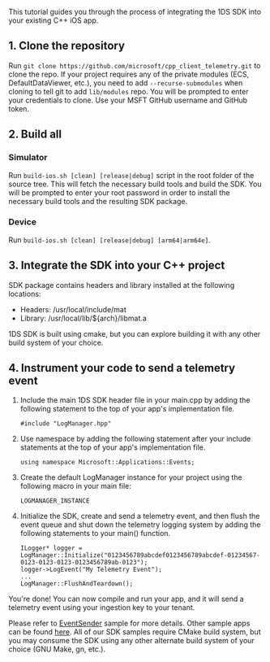 
This tutorial guides you through the process of integrating the 1DS SDK into your existing C++ iOS app.

## 1. Clone the repository

Run `git clone https://github.com/microsoft/cpp_client_telemetry.git` to clone the repo. If your project requires any of the private modules (ECS, DefaultDataViewer, etc.), you need to add `--recurse-submodules` when cloning to tell git to add `lib/modules` repo. You will be prompted to enter your credentials to clone. Use your MSFT GitHub username and GitHub token.

## 2. Build all

### Simulator

Run `build-ios.sh [clean] [release|debug]` script in the root folder of the source tree. This will fetch the necessary build tools and build the SDK. You will be prompted to enter your root password in order to install the necessary build tools and the resulting SDK package.

### Device

Run `build-ios.sh [clean] [release|debug] [arm64|arm64e]`.

## 3. Integrate the SDK into your C++ project

SDK package contains headers and library installed at the following locations:

* Headers: /usr/local/include/mat
* Library: /usr/local/lib/${arch}/libmat.a

1DS SDK is built using cmake, but you can explore building it with any other build system of your choice.


## 4. Instrument your code to send a telemetry event

1. Include the main 1DS SDK header file in your main.cpp by adding the following statement to the top of your app's implementation file.

	```
    #include "LogManager.hpp"
	```
    
2. Use namespace by adding the following statement after your include statements at the top of your app's implementation file.

    ```
    using namespace Microsoft::Applications::Events; 
    ```

3. Create the default LogManager instance for your project using the following macro in your main file:

	```
    LOGMANAGER_INSTANCE
    ```

4. Initialize the SDK, create and send a telemetry event, and then flush the event queue and shut down the telemetry
logging system by adding the following statements to your main() function.

    ```
    ILogger* logger = LogManager::Initialize("0123456789abcdef0123456789abcdef-01234567-0123-0123-0123-0123456789ab-0123");
    logger->LogEvent("My Telemetry Event");
    ...
    LogManager::FlushAndTeardown();
    ```

You're done! You can now compile and run your app, and it will send a telemetry event using your ingestion key to your tenant.

Please refer to [EventSender](https://github.com/microsoft/cpp_client_telemetry/tree/master/examples/cpp/EventSender) sample for more details. Other sample apps can be found [here](https://github.com/microsoft/cpp_client_telemetry/tree/master/examples/cpp/). All of our SDK samples require CMake build system, but you may consume the SDK using any other alternate build system of your choice (GNU Make, gn, etc.).
